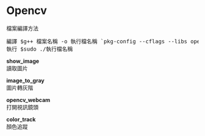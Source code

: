 # Opencv
檔案編譯方法
<pre>
編譯 $g++ 檔案名稱 -o 執行檔名稱 `pkg-config --cflags --libs opencv`
執行 $sudo ./執行檔名稱
</pre>


<b>show_image</b>
<br>讀取圖片</br>

<b>image_to_gray</b>
<br>圖片轉灰階</br>

<b>opencv_webcam</b>
<br>打開視訊鏡頭</br>

<b>color_track</b>
<br>顏色追蹤</br>
